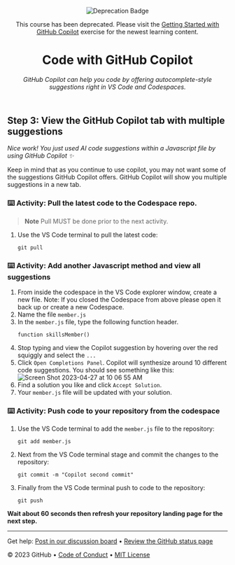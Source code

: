 <header>

![Deprecation Badge](https://img.shields.io/badge/Skills-Deprecated-333?logo=github&labelColor=454c54&color=bf8700)

This course has been deprecated. Please visit the [Getting Started with GitHub Copilot](https://github.com/skills/getting-started-with-github-copilot) exercise for the newest learning content.

<!--
  <<< Author notes: Course header >>>
  Read <https://skills.github.com/quickstart> for more information about how to build courses using this template.
  Include a 1280×640 image, course name in sentence case, and a concise description in emphasis.
  In your repository settings: enable template repository, add your 1280×640 social image, auto delete head branches.
  Next to "About", add description & tags; disable releases, packages, & environments.
  Add your open source license, GitHub uses the MIT license.
-->

# Code with GitHub Copilot

_GitHub Copilot can help you code by offering autocomplete-style suggestions right in VS Code and Codespaces._

</header>

<!--
  <<< Author notes: Step 3 >>>
  Start this step by acknowledging the previous step.
  Define terms and link to docs.github.com.
-->

## Step 3: View the GitHub Copilot tab with multiple suggestions

_Nice work! You just used AI code suggestions within a Javascript file by using GitHub Copilot :sparkles:_

Keep in mind that as you continue to use copilot, you may not want some of the suggestions GitHub Copilot offers. GitHub Copilot will show you multiple suggestions in a new tab.

### :keyboard: Activity: Pull the latest code to the Codespace repo.

> **Note**
> Pull MUST be done prior to the next activity.

1. Use the VS Code terminal to pull the latest code:

   ```
   git pull
   ```

### :keyboard: Activity: Add another Javascript method and view all suggestions

1. From inside the codespace in the VS Code explorer window, create a new file. Note: If you closed the Codespace from above please open it back up or create a new Codespace.
2. Name the file `member.js`
3. In the `member.js` file, type the following function header.
   ```
   function skillsMember()
   ```
4. Stop typing and view the Copilot suggestion by hovering over the red squiggly and select the `...`
5. Click `Open Completions Panel`. Copilot will synthesize around 10 different code suggestions. You should see something like this:
   ![Screen Shot 2023-04-27 at 10 06 55 AM](https://user-images.githubusercontent.com/26442605/234937592-d196bd5e-8ac2-4d9a-87f4-94e8a9b6a417.png)
6. Find a solution you like and click `Accept Solution`.
7. Your `member.js` file will be updated with your solution.

### :keyboard: Activity: Push code to your repository from the codespace

1. Use the VS Code terminal to add the `member.js` file to the repository:

   ```
   git add member.js
   ```

2. Next from the VS Code terminal stage and commit the changes to the repository:

   ```
   git commit -m "Copilot second commit"
   ```

3. Finally from the VS Code terminal push to code to the repository:

   ```
   git push
   ```

**Wait about 60 seconds then refresh your repository landing page for the next step.**

<footer>

<!--
  <<< Author notes: Footer >>>
  Add a link to get support, GitHub status page, code of conduct, license link.
-->

---

Get help: [Post in our discussion board](https://github.com/orgs/skills/discussions/categories/code-with-copilot) &bull; [Review the GitHub status page](https://www.githubstatus.com/)

&copy; 2023 GitHub &bull; [Code of Conduct](https://www.contributor-covenant.org/version/2/1/code_of_conduct/code_of_conduct.md) &bull; [MIT License](https://gh.io/mit)

</footer>
